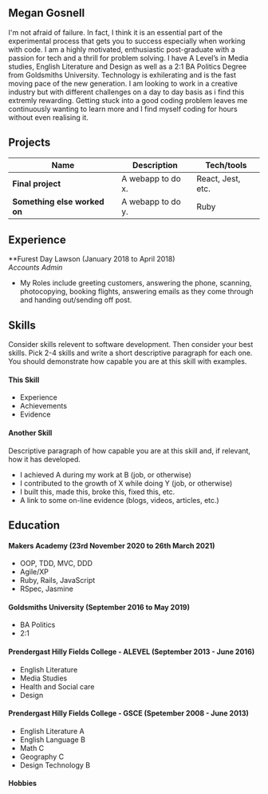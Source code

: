 ## Megan Gosnell 

I'm not afraid of failure. In fact, I think it is an essential part of the experimental process that gets you to success especially when working with code. I am a highly motivated, enthusiastic post-graduate with a passion for tech and a thrill for problem solving. I have A Level’s in Media studies, English Literature and Design as well as a 2:1 BA Politics Degree from Goldsmiths University. Technology is exhilerating and is the fast moving pace of the new generation. I am looking to work in a creative industry but with different challenges on a day to day basis as i find this extremly rewarding. Getting stuck into a good coding problem leaves me continuously wanting to learn more and I find myself coding for hours without even realising it.

## Projects

| Name                         | Description       | Tech/tools        |
| ---------------------------- | ----------------- | ----------------- |
| **Final project**            | A webapp to do x. | React, Jest, etc. |
| **Something else worked on** | A webapp to do y. | Ruby              |

## Experience

**Furest Day Lawson (January 2018 to April 2018)  
_Accounts Admin_ 

- My Roles include greeting customers, answering the phone, scanning, photocopying, booking flights, answering emails as they come through and handing out/sending off post. 

## Skills

Consider skills relevent to software development. Then consider your best skills. Pick 2-4 skills and write a short descriptive paragraph for each one. You should demonstrate how capable you are at this skill with examples.

#### This Skill

- Experience
- Achievements
- Evidence

#### Another Skill

Descriptive paragraph of how capable you are at this skill and, if relevant, how it has developed.

- I achieved A during my work at B (job, or otherwise)
- I contributed to the growth of X while doing Y (job, or otherwise)
- I built this, made this, broke this, fixed this, etc.
- A link to some on-line evidence (blogs, videos, articles, etc.)

## Education

#### Makers Academy (23rd November 2020 to 26th March 2021)

- OOP, TDD, MVC, DDD
- Agile/XP
- Ruby, Rails, JavaScript
- RSpec, Jasmine

#### Goldsmiths University (September 2016 to May 2019)

- BA Politics
- 2:1 


#### Prendergast Hilly Fields College - ALEVEL (September 2013 - June 2016)

-	English Literature 
-	Media Studies 
-	Health and Social care 
-	Design 

#### Prendergast Hilly Fields College - GSCE (Spetember 2008 - June 2013)
- English Literature A
-	English Language B
-	Math C
-	Geography C
-	Design Technology B



#### Hobbies 


